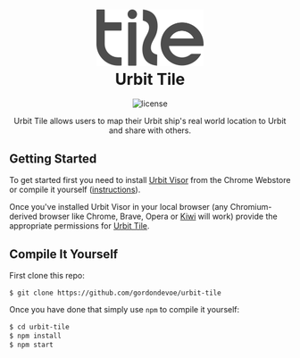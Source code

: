 <h1 align="center">
  <img src="src/logo.svg" width="192"/><br/>
  Urbit Tile
</h1>

<p align="center"><img src="https://img.shields.io/badge/license-mit-blue?style=for-the-badge&logo=none" alt="license" /></p>

<p align="center">Urbit Tile allows users to map their Urbit ship's real world location to Urbit and share with others.</p>

## Getting Started

To get started first you need to install [Urbit Visor](https://chrome.google.com/webstore/detail/urbit-visor/oadimaacghcacmfipakhadejgalcaepg) from the Chrome Webstore or compile it yourself ([instructions](https://github.com/dcSpark/urbit-visor)).

Once you've installed Urbit Visor in your local browser (any Chromium-derived browser like Chrome, Brave, Opera or [Kiwi](https://play.google.com/store/apps/details?id=com.kiwibrowser.browser) will work) provide the appropriate permissions for [Urbit Tile](https://tile.computer).

## Compile It Yourself

First clone this repo:

```
$ git clone https://github.com/gordondevoe/urbit-tile
```

Once you have done that simply use `npm` to compile it yourself:

```
$ cd urbit-tile
$ npm install
$ npm start
```